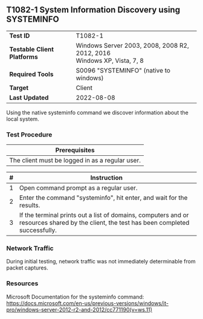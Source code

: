 ## T1082-1 System Information Discovery using SYSTEMINFO
|||
|-|-|
|**Test ID**|T1082-1|
|**Testable Client Platforms**|Windows Server 2003, 2008, 2008 R2, 2012, 2016<br>Windows XP, Vista, 7, 8|
|**Required Tools**|S0096 "SYSTEMINFO" (native to windows)|
|**Target**|Client|
|**Last Updated**|2022-08-08|

Using the native systeminfo command we discover information about the local system.

### Test Procedure
|Prerequisites|
|-|
|The client must be logged in as a regular user.|

|#|Instruction|
|-|-|
|1|Open command prompt as a regular user.|
|2|Enter the command "systeminfo", hit enter, and wait for the results.|
|3|If the terminal prints out a list of domains, computers and or resources shared by the client, the test has been completed successfully.|

<!--TODO: ADD IMAGE     <img src="T1018-1.png" height="160px"> -->
### Network Traffic
During initial testing, network traffic was not immediately determinable from packet captures.

### Resources
Microsoft Documentation for the systeminfo command: 
https://docs.microsoft.com/en-us/previous-versions/windows/it-pro/windows-server-2012-r2-and-2012/cc771190(v=ws.11) 